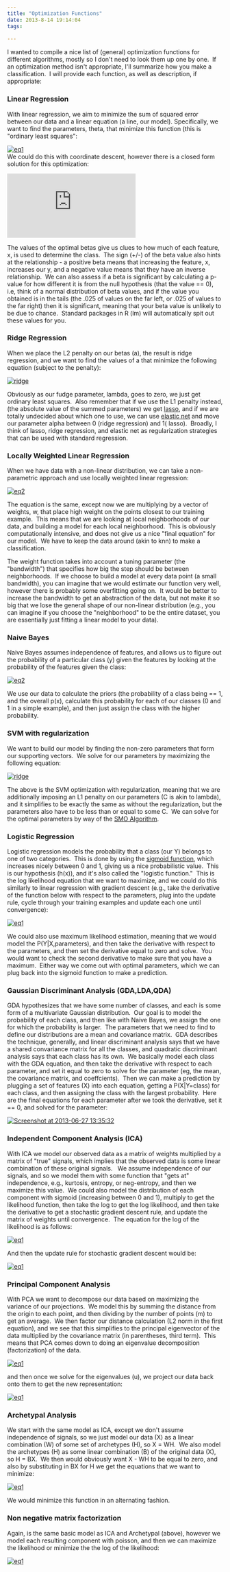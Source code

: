 ```yaml
---
title: "Optimization Functions"
date: 2013-8-14 19:14:04
tags:
  
---
```



I wanted to compile a nice list of (general) optimization functions for different algorithms, mostly so I don't need to look them up one by one.  If an optimization method isn't appropriate, I'll summarize how you make a classification.  I will provide each function, as well as description, if appropriate:

### Linear Regression

With linear regression, we aim to minimize the sum of squared error between our data and a linear equation (a line, our model). Specifically, we want to find the parameters, theta, that minimize this function (this is "ordinary least squares":

[![eq1](http://www.vbmis.com/learn/wp-content/uploads/2013/06/eq11.png)](http://www.vbmis.com/learn/wp-content/uploads/2013/06/eq11.png)  
 We could do this with coordinate descent, however there is a closed form solution for this optimization:

![\hat{\beta}=(X^{T}X)^{-1}X^{T}y](http://l.wordpress.com/latex.php?latex=%5Chat%7B%5Cbeta%7D%3D%28X%5E%7BT%7DX%29%5E%7B-1%7DX%5E%7BT%7Dy&bg=FFFFFF&fg=470229&s=1 "\hat{\beta}=(X^{T}X)^{-1}X^{T}y")

The values of the optimal betas give us clues to how much of each feature, x, is used to determine the class.  The sign (+/-) of the beta value also hints at the relationship - a positive beta means that increasing the feature, x, increases our y, and a negative value means that they have an inverse relationship.  We can also assess if a beta is significant by calculating a p-value for how different it is from the null hypothesis (that the value == 0), i.e, think of a normal distribution of beta values, and if the value you obtained is in the tails (the .025 of values on the far left, or .025 of values to the far right) then it is significant, meaning that your beta value is unlikely to be due to chance.  Standard packages in R (lm) will automatically spit out these values for you.

### Ridge Regression

When we place the L2 penalty on our betas (a), the result is ridge regression, and we want to find the values of a that minimize the following equation (subject to the penalty):

[![ridge](http://www.vbmis.com/learn/wp-content/uploads/2013/08/ridge.png)](http://www.vbmis.com/learn/wp-content/uploads/2013/08/ridge.png)

Obviously as our fudge parameter, lambda, goes to zero, we just get ordinary least squares.  Also remember that if we use the L1 penalty instead, (the absolute value of the summed parameters) we get [lasso](http://en.wikipedia.org/wiki/Lasso_regression#Lasso_method), and if we are totally undecided about which one to use, we can use [elastic net](http://www.vbmis.com/learn/?p=372 "Elastic Net: Flexible Regularization for Linear Regression") and move our parameter alpha between 0 (ridge regression) and 1( lasso).  Broadly, I think of lasso, ridge regression, and elastic net as regularization strategies that can be used with standard regression.

### Locally Weighted Linear Regression

When we have data with a non-linear distribution, we can take a non-parametric approach and use locally weighted linear regression:

[![eq2](http://www.vbmis.com/learn/wp-content/uploads/2013/06/eq21.png)](http://www.vbmis.com/learn/wp-content/uploads/2013/06/eq21.png)

The equation is the same, except now we are multiplying by a vector of weights, w, that place high weight on the points closest to our training example.  This means that we are looking at local neighborhoods of our data, and building a model for each local neighborhood.  This is obviously computationally intensive, and does not give us a nice "final equation" for our model.  We have to keep the data around (akin to knn) to make a classification.

The weight function takes into account a tuning parameter (the "bandwidth") that specifies how big the step should be between neighborhoods.  If we choose to build a model at every data point (a small bandwidth), you can imagine that we would estimate our function very well, however there is probably some overfitting going on.  It would be better to increase the bandwidth to get an abstraction of the data, but not make it so big that we lose the general shape of our non-linear distribution (e.g., you can imagine if you choose the "neighborhood" to be the entire dataset, you are essentially just fitting a linear model to your data).

### Naive Bayes

Naive Bayes assumes independence of features, and allows us to figure out the probability of a particular class (y) given the features by looking at the probability of the features given the class:

[![eq2](http://www.vbmis.com/learn/wp-content/uploads/2013/06/eq28.png)](http://www.vbmis.com/learn/wp-content/uploads/2013/06/eq28.png)

We use our data to calculate the priors (the probability of a class being == 1, and the overall p(x), calculate this probability for each of our classes (0 and 1 in a simple example), and then just assign the class with the higher probability.

### SVM with regularization

We want to build our model by finding the non-zero parameters that form our supporting vectors.  We solve for our parameters by maximizing the following equation:

[![ridge](http://www.vbmis.com/learn/wp-content/uploads/2013/08/ridge1.png)](http://www.vbmis.com/learn/wp-content/uploads/2013/08/ridge1.png)

The above is the SVM optimization with regularization, meaning that we are additionally imposing an L1 penalty on our parameters (C is akin to lambda), and it simplifies to be exactly the same as without the regularization, but the parameters also have to be less than or equal to some C.  We can solve for the optimal parameters by way of the [SMO Algorithm](http://en.wikipedia.org/wiki/Sequential_minimal_optimization).

### Logistic Regression

Logistic regression models the probability that a class (our Y) belongs to one of two categories.  This is done by using the [sigmoid function](http://en.wikipedia.org/wiki/Sigmoid_function), which increases nicely between 0 and 1, giving us a nice probabilistic value.  This is our hypothesis (h(x)), and it's also called the "logistic function."  This is the log likelihood equation that we want to maximize, and we could do this similarly to linear regression with gradient descent (e.g., take the derivative of the function below with respect to the parameters, plug into the update rule, cycle through your training examples and update each one until convergence):

[![eq1](http://www.vbmis.com/learn/wp-content/uploads/2013/06/eq12.png)](http://www.vbmis.com/learn/wp-content/uploads/2013/06/eq12.png)

We could also use maximum likelihood estimation, meaning that we would model the P(Y|X,parameters), and then take the derivative with respect to the parameters, and then set the derivative equal to zero and solve.  You would want to check the second derivative to make sure that you have a maximum.  Either way we come out with optimal parameters, which we can plug back into the sigmoid function to make a prediction.

### Gaussian Discriminant Analysis (GDA,LDA,QDA)

GDA hypothesizes that we have some number of classes, and each is some form of a multivariate Gaussian distribution.  Our goal is to model the probability of each class, and then like with Naive Bayes, we assign the one for which the probability is larger.  The parameters that we need to find to define our distributions are a mean and covariance matrix.  GDA describes the technique, generally, and linear discriminant analysis says that we have a shared convariance matrix for all the classes, and quadratic discriminant analysis says that each class has its own.  We basically model each class with the GDA equation, and then take the derivative with respect to each parameter, and set it equal to zero to solve for the parameter (eg, the mean, the covariance matrix, and coeffcients).  Then we can make a prediction by plugging a set of features (X) into each equation, getting a P(X|Y=class) for each class, and then assigning the class with the largest probability.  Here are the final equations for each parameter after we took the derivative, set it == 0, and solved for the parameter:

[![Screenshot at 2013-06-27 13:35:32](http://www.vbmis.com/learn/wp-content/uploads/2013/06/Screenshot-at-2013-06-27-133532.png)](http://www.vbmis.com/learn/wp-content/uploads/2013/06/Screenshot-at-2013-06-27-133532.png)

### Independent Component Analysis (ICA)

With ICA we model our observed data as a matrix of weights multiplied by a matrix of "true" signals, which implies that the observed data is some linear combination of these original signals.   We assume independence of our signals, and so we model them with some function that "gets at" independence, e.g., kurtosis, entropy, or neg-entropy, and then we maximize this value.  We could also model the distribution of each component with sigmoid (increasing between 0 and 1), multiply to get the likelihood function, then take the log to get the log likelihood, and then take the derivative to get a stochastic gradient descent rule, and update the matrix of weights until convergence.  The equation for the log of the likelihood is as follows:

[![eq1](http://www.vbmis.com/learn/wp-content/uploads/2013/06/eq121.png)](http://www.vbmis.com/learn/wp-content/uploads/2013/06/eq121.png)

And then the update rule for stochastic gradient descent would be:

[![eq1](http://www.vbmis.com/learn/wp-content/uploads/2013/06/eq122.png)](http://www.vbmis.com/learn/wp-content/uploads/2013/06/eq122.png)

### Principal Component Analysis

With PCA we want to decompose our data based on maximizing the variance of our projections.  We model this by summing the distance from the origin to each point, and then dividing by the number of points (m) to get an average.  We then factor our distance calculation (L2 norm in the first equation), and we see that this simplifies to the principal eigenvector of the data multiplied by the covariance matrix (in parentheses, third term).  This means that PCA comes down to doing an eigenvalue decomposition (factorization) of the data.

[![eq1](http://www.vbmis.com/learn/wp-content/uploads/2013/07/eq18.png)](http://www.vbmis.com/learn/wp-content/uploads/2013/07/eq18.png)

and then once we solve for the eigenvalues (u), we project our data back onto them to get the new representation:

[![eq1](http://www.vbmis.com/learn/wp-content/uploads/2013/07/eq19.png)](http://www.vbmis.com/learn/wp-content/uploads/2013/07/eq19.png)

### Archetypal Analysis

We start with the same model as ICA, except we don't assume independence of signals, so we just model our data (X) as a linear combination (W) of some set of archetypes (H), so X = WH.  We also model the archetypes (H) as some linear combination (B) of the original data (X), so H = BX.  We then would obviously want X - WH to be equal to zero, and also by substituting in BX for H we get the equations that we want to minimize:

[![eq1](http://www.vbmis.com/learn/wp-content/uploads/2013/07/eq134.png)](http://www.vbmis.com/learn/wp-content/uploads/2013/07/eq134.png)

We would minimize this function in an alternating fashion.

### Non negative matrix factorization

Again, is the same basic model as ICA and Archetypal (above), however we model each resulting component with poisson, and then we can maximize the likelihood or minimize the the log of the likelihood:

[![eq1](http://www.vbmis.com/learn/wp-content/uploads/2013/07/eq130.png)](http://www.vbmis.com/learn/wp-content/uploads/2013/07/eq130.png)
